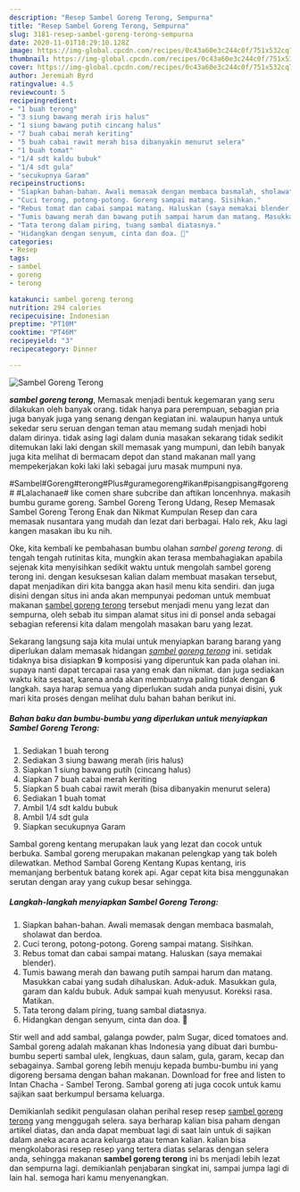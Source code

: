 ```yaml
---
description: "Resep Sambel Goreng Terong, Sempurna"
title: "Resep Sambel Goreng Terong, Sempurna"
slug: 3181-resep-sambel-goreng-terong-sempurna
date: 2020-11-01T18:29:10.128Z
image: https://img-global.cpcdn.com/recipes/0c43a60e3c244c0f/751x532cq70/sambel-goreng-terong-foto-resep-utama.jpg
thumbnail: https://img-global.cpcdn.com/recipes/0c43a60e3c244c0f/751x532cq70/sambel-goreng-terong-foto-resep-utama.jpg
cover: https://img-global.cpcdn.com/recipes/0c43a60e3c244c0f/751x532cq70/sambel-goreng-terong-foto-resep-utama.jpg
author: Jeremiah Byrd
ratingvalue: 4.5
reviewcount: 5
recipeingredient:
- "1 buah terong"
- "3 siung bawang merah iris halus"
- "1 siung bawang putih cincang halus"
- "7 buah cabai merah keriting"
- "5 buah cabai rawit merah bisa dibanyakin menurut selera"
- "1 buah tomat"
- "1/4 sdt kaldu bubuk"
- "1/4 sdt gula"
- "secukupnya Garam"
recipeinstructions:
- "Siapkan bahan-bahan. Awali memasak dengan membaca basmalah, sholawat dan berdoa."
- "Cuci terong, potong-potong. Goreng sampai matang. Sisihkan."
- "Rebus tomat dan cabai sampai matang. Haluskan (saya memakai blender)."
- "Tumis bawang merah dan bawang putih sampai harum dan matang. Masukkan cabai yang sudah dihaluskan. Aduk-aduk. Masukkan gula, garam dan kaldu bubuk. Aduk sampai kuah menyusut. Koreksi rasa. Matikan."
- "Tata terong dalam piring, tuang sambal diatasnya."
- "Hidangkan dengan senyum, cinta dan doa. 🖤"
categories:
- Resep
tags:
- sambel
- goreng
- terong

katakunci: sambel goreng terong 
nutrition: 294 calories
recipecuisine: Indonesian
preptime: "PT10M"
cooktime: "PT46M"
recipeyield: "3"
recipecategory: Dinner

---
```



![Sambel Goreng Terong](https://img-global.cpcdn.com/recipes/0c43a60e3c244c0f/751x532cq70/sambel-goreng-terong-foto-resep-utama.jpg)

<b><i>sambel goreng terong</i></b>, Memasak menjadi bentuk kegemaran yang seru dilakukan oleh banyak orang. tidak hanya para perempuan, sebagian pria juga banyak juga yang senang dengan kegiatan ini. walaupun hanya untuk sekedar seru seruan dengan teman atau memang sudah menjadi hobi dalam dirinya. tidak asing lagi dalam dunia masakan sekarang tidak sedikit ditemukan laki laki dengan skill memasak yang mumpuni, dan lebih banyak juga kita melihat di bermacam depot dan stand makanan mall yang mempekerjakan koki laki laki sebagai juru masak mumpuni nya.

#Sambel#Goreng#terong#Plus#guramegoreng#ikan#pisangpisang#goreng# #Lalachanae# like comen share subcribe dan aftikan loncenhnya. makasih bumbu gurame goreng. Sambel Goreng Terong Udang, Resep Memasak Sambel Goreng Terong Enak dan Nikmat Kumpulan Resep dan cara memasak nusantara yang mudah dan lezat dari berbagai. Halo rek, Aku lagi kangen masakan ibu ku nih.

Oke, kita kembali ke pembahasan bumbu olahan <i>sambel goreng terong</i>. di tengah tengah rutinitas kita, mungkin akan terasa membahagiakan apabila sejenak kita menyisihkan sedikit waktu untuk mengolah sambel goreng terong ini. dengan kesuksesan kalian dalam membuat masakan tersebut, dapat menjadikan diri kita bangga akan hasil menu kita sendiri. dan juga disini dengan situs ini anda akan mempunyai pedoman untuk membuat makanan <u>sambel goreng terong</u> tersebut menjadi menu yang lezat dan sempurna, oleh sebab itu simpan alamat situs ini di ponsel anda sebagai sebagian referensi kita dalam mengolah masakan baru yang lezat.


Sekarang langsung saja kita mulai untuk menyiapkan barang barang yang diperlukan dalam memasak hidangan <u><i>sambel goreng terong</i></u> ini. setidak tidaknya bisa disiapkan <b>9</b> komposisi yang diperuntuk kan pada olahan ini. supaya nanti dapat tercapai rasa yang enak dan nikmat. dan juga sediakan waktu kita sesaat, karena anda akan membuatnya paling tidak dengan <b>6</b> langkah. saya harap semua yang diperlukan sudah anda punyai disini, yuk mari kita proses dengan melihat dulu bahan bahan berikut ini.

<!--inarticleads1-->

##### Bahan baku dan bumbu-bumbu yang diperlukan untuk menyiapkan Sambel Goreng Terong:

1. Sediakan 1 buah terong
1. Sediakan 3 siung bawang merah (iris halus)
1. Siapkan 1 siung bawang putih (cincang halus)
1. Siapkan 7 buah cabai merah keriting
1. Siapkan 5 buah cabai rawit merah (bisa dibanyakin menurut selera)
1. Sediakan 1 buah tomat
1. Ambil 1/4 sdt kaldu bubuk
1. Ambil 1/4 sdt gula
1. Siapkan secukupnya Garam


Sambal goreng kentang merupakan lauk yang lezat dan cocok untuk berbuka. Sambal goreng merupakan makanan pelengkap yang tak boleh dilewatkan. Method Sambal Goreng Kentang Kupas kentang, iris memanjang berbentuk batang korek api. Agar cepat kita bisa menggunakan serutan dengan aray yang cukup besar sehingga. 

<!--inarticleads2-->

##### Langkah-langkah menyiapkan Sambel Goreng Terong:

1. Siapkan bahan-bahan. Awali memasak dengan membaca basmalah, sholawat dan berdoa.
1. Cuci terong, potong-potong. Goreng sampai matang. Sisihkan.
1. Rebus tomat dan cabai sampai matang. Haluskan (saya memakai blender).
1. Tumis bawang merah dan bawang putih sampai harum dan matang. Masukkan cabai yang sudah dihaluskan. Aduk-aduk. Masukkan gula, garam dan kaldu bubuk. Aduk sampai kuah menyusut. Koreksi rasa. Matikan.
1. Tata terong dalam piring, tuang sambal diatasnya.
1. Hidangkan dengan senyum, cinta dan doa. 🖤


Stir well and add sambal, galanga powder, palm Sugar, diced tomatoes and. Sambal goreng adalah makanan khas Indonesia yang dibuat dari bumbu-bumbu seperti sambal ulek, lengkuas, daun salam, gula, garam, kecap dan sebagainya. Sambal goreng lebih menuju kepada bumbu-bumbu ini yang digoreng bersama dengan bahan makanan. Download for free and listen to Intan Chacha - Sambel Terong. Sambal goreng ati juga cocok untuk kamu sajikan saat berkumpul bersama keluarga. 

Demikianlah sedikit pengulasan olahan perihal resep resep <u>sambel goreng terong</u> yang menggugah selera. saya berharap kalian bisa paham dengan artikel diatas, dan anda dapat membuat lagi di saat lain untuk di sajikan dalam aneka acara acara keluarga atau teman kalian. kalian bisa mengkolaborasi resep resep yang tertera diatas selaras dengan selera anda, sehingga makanan <b>sambel goreng terong</b> ini bs menjadi lebih lezat dan sempurna lagi. demikianlah penjabaran singkat ini, sampai jumpa lagi di lain hal. semoga hari kamu menyenangkan.
